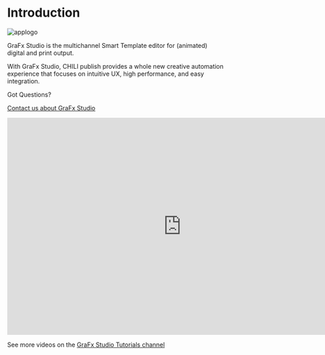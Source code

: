 # Introduction

![applogo](/assets/CHILI_LOGOS_OK-09.svg)

GraFx Studio is the multichannel Smart Template editor for (animated) digital and print output.

With GraFx Studio, CHILI publish provides a whole new creative automation experience that focuses on intuitive UX, high performance, and easy integration.

Got Questions?

[Contact us about GraFx Studio](https://www.chili-publish.com/request-a-demo/)


<iframe width="800" height="500" src="https://www.youtube.com/embed/XCw27A8U1Tw?si=uR5wmQw7TMl8xOmW" title="YouTube video player" frameborder="0" allow="accelerometer; autoplay; clipboard-write; encrypted-media; gyroscope; picture-in-picture; web-share" referrerpolicy="strict-origin-when-cross-origin" allowfullscreen></iframe>

See more videos on the [GraFx Studio Tutorials channel](https://www.youtube.com/playlist?list=PLLHtQ1R6R-B9G1zgsqkKDgQWd03PP2cxF)